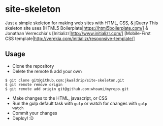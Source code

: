 # site-skeleton
Just a simple skeleton for making web sites with HTML, CSS, &amp; jQuery
This skeleton site uses [HTML5 Boilerplate|https://html5boilerplate.com/] & Jonathan Verrecchia's [Initializr|http://www.initializr.com/] [Mobile-First CSS template|http://verekia.com/initializr/responsive-template/]

## Usage

- Clone the repository
- Delete the remote & add your own

```
$ git clone git@github.com:jkwaldrip/site-skeleton.git
$ git remote remove origin
$ git remote add origin git@github.com:whoami/myrepo.git
```

- Make changes to the HTML, javascript, or CSS
- Run the gulp default task with `gulp` or watch for changes with `gulp watch`
- Commit your changes
- Deploy! :D
